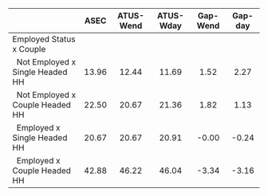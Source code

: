 
|                      |         ASEC |    ATUS-Wend |    ATUS-Wday |     Gap-Wend |      Gap-day |
| -------------------- | :----------: | :----------: | :----------: | :----------: | :----------: |
| Employed Status x Couple |              |              |              |              |              |
| &nbsp;&nbsp;Not Employed x Single Headed HH |        13.96 |        12.44 |        11.69 |         1.52 |         2.27 |
| &nbsp;&nbsp;Not Employed x Couple Headed HH |        22.50 |        20.67 |        21.36 |         1.82 |         1.13 |
| &nbsp;&nbsp;Employed x Single Headed HH |        20.67 |        20.67 |        20.91 |        -0.00 |        -0.24 |
| &nbsp;&nbsp;Employed x Couple Headed HH |        42.88 |        46.22 |        46.04 |        -3.34 |        -3.16 |

